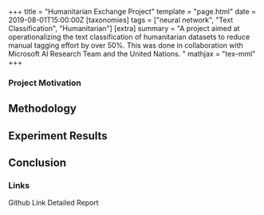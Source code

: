 +++
title = "Humanitarian Exchange Project"
template = "page.html"
date = 2019-08-01T15:00:00Z
[taxonomies]
tags = ["neural network", "Text Classification", "Humanitarian"]
[extra]
summary = "A project aimed at operationalizing the text classification of humanitarian datasets to reduce manual tagging effort by over 50%. This was done in collaboration with Microsoft AI Research Team and the United Nations. "
mathjax = "tex-mml"
+++

<!-- more -->

### Project Motivation

## Methodology

## Experiment Results

## Conclusion

### Links
Github Link
Detailed Report